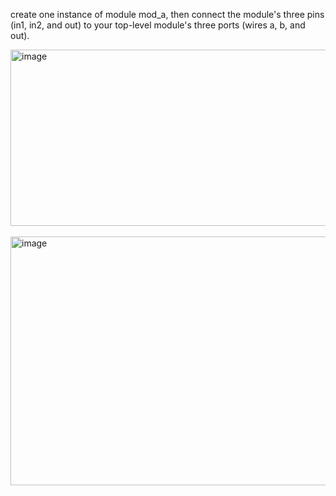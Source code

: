 create one instance of module mod_a, then connect the module's three pins (in1, in2, and out) to your top-level module's three ports (wires a, b, and out).

<img width="691" height="282" alt="image" src="https://github.com/user-attachments/assets/4ebb9069-04bd-49f8-bd34-7f532747fcb0" />
<br><br>
<img width="716" height="398" alt="image" src="https://github.com/user-attachments/assets/582aa75c-629c-4432-b44f-e2eac6c7b501" />
